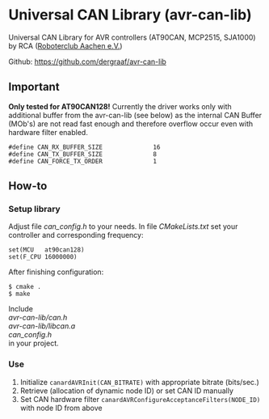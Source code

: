# Universal CAN Library (avr-can-lib)

 Universal CAN Library for AVR controllers (AT90CAN, MCP2515, SJA1000) by RCA ([Roboterclub Aachen e.V.](http://www.roboterclub.rwth-aachen.de/))

 Github: https://github.com/dergraaf/avr-can-lib

 ## Important

 **Only tested for AT90CAN128!**
 Currently the driver works only with additional buffer from the avr-can-lib (see below) as the internal CAN Buffer (MOb's) are not read fast enough and therefore overflow occur even with hardware filter enabled.

```
#define CAN_RX_BUFFER_SIZE              16
#define CAN_TX_BUFFER_SIZE              8
#define CAN_FORCE_TX_ORDER              1
```

 ## How-to

 ### Setup library
 Adjust file *can_config.h* to your needs.
 In file *CMakeLists.txt* set your controller and corresponding frequency:

```
set(MCU   at90can128)
set(F_CPU 16000000)
```

 After finishing configuration:

```schell
$ cmake .
$ make
```

 Include  
 *avr-can-lib/can.h*  
 *avr-can-lib/libcan.a*  
 *can_config.h*  
 in your project.

 ### Use

 1. Initialize `canardAVRInit(CAN_BITRATE)` with appropriate bitrate (bits/sec.)
 2. Retrieve (allocation of dynamic node ID) or set CAN ID manually
 3. Set CAN hardware filter `canardAVRConfigureAcceptanceFilters(NODE_ID)` with node ID from above
